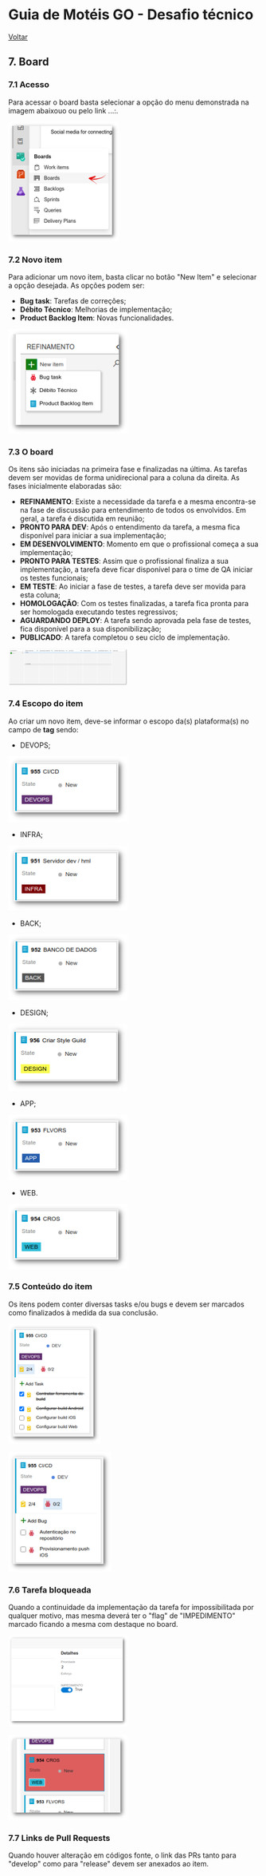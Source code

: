 # Guia de Motéis GO - Desafio técnico

[Voltar](/README.md)


## **7. Board**


### 7.1 Acesso
Para acessar o board basta selecionar a opção do menu demonstrada na imagem abaixouo ou pelo link ...:.

![](../images/board01.jpg)



### 7.2 Novo item
Para adicionar um novo item, basta clicar no botão "New Item" e selecionar a opção desejada. As opções podem ser:

- **Bug task**: Tarefas de correções;
- **Débito Técnico**: Melhorias de implementação;
- **Product Backlog Item**: Novas funcionalidades.


![](../images/board02.jpg)


### 7.3 O board

Os itens são iniciadas na primeira fase e finalizadas na última. As tarefas devem ser movidas de forma unidirecional para a coluna da direita.  As fases inicialmente elaboradas são:
- **REFINAMENTO**: Existe a necessidade da tarefa e a mesma encontra-se na fase de discussão para entendimento de todos os envolvidos. Em geral, a tarefa é discutida em reunião;
- **PRONTO PARA DEV**: Após o entendimento da tarefa, a mesma fica disponível para iniciar a sua implementação;
- **EM DESENVOLVIMENTO**: Momento em que o profissional começa a sua implementação;
- **PRONTO PARA TESTES**: Assim que o profissional finaliza a sua implementação, a tarefa deve ficar disponível para o time de QA iniciar os testes funcionais;
- **EM TESTE**: Ao iniciar a fase de testes, a tarefa deve ser movida para esta coluna;
- **HOMOLOGAÇÃO**: Com os testes finalizadas, a tarefa fica pronta para ser homologada executando testes regressivos;
- **AGUARDANDO DEPLOY**: A tarefa sendo aprovada pela fase de testes, fica disponível para a sua disponibilização;
- **PUBLICADO**: A tarefa completou o seu ciclo de implementação.

![](../images/board03.jpg)

### 7.4 Escopo do item
Ao criar um novo item, deve-se informar o escopo da(s) plataforma(s) no campo de **tag** sendo:
- DEVOPS;

![](../images/board04.jpg)

- INFRA;

![](../images/board05.jpg)

- BACK;

![](../images/board06.jpg)

- DESIGN;

![](../images/board07.jpg)

- APP;

![](../images/board08.jpg)

- WEB.

![](../images/board09.jpg)

### 7.5 Conteúdo do item
Os itens podem conter diversas tasks e/ou bugs e devem ser marcados como finalizados à medida da sua conclusão.

![](../images/board10.jpg)

![](../images/board11.jpg)

### 7.6 Tarefa bloqueada
Quando a continuidade da implementação da tarefa for impossibilitada por qualquer motivo, mas mesma deverá ter o "flag" de "IMPEDIMENTO" marcado ficando a mesma com destaque no board.

![](../images/board12.jpg)

![](../images/board13.jpg)

### 7.7 Links de Pull Requests
Quando houver alteração em códigos fonte, o link das PRs tanto para "develop" como para "release" devem ser anexados ao item.